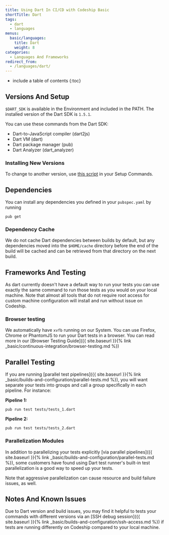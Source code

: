 ```yaml
---
title: Using Dart In CI/CD with Codeship Basic
shortTitle: Dart
tags:
  - dart
  - languages
menus:
  basic/languages:
    title: Dart
    weight: 8
categories:
  - Languages And Frameworks    
redirect_from:
  - /languages/dart/
---
```


* include a table of contents
{:toc}

## Versions And Setup

`$DART_SDK` is available in the Environment and included in the PATH. The installed version of the Dart SDK is `1.5.1`.

You can use these commands from the Dart SDK:

* Dart-to-JavaScript compiler (dart2js)
* Dart VM (dart)
* Dart package manager (pub)
* Dart Analyzer (dart_analyzer)

### Installing New Versions

To change to another version, use [this script](https://github.com/codeship/scripts/blob/master/languages/dart.sh) in your Setup Commands.

## Dependencies

You can install any dependencies you defined in your `pubspec.yaml` by running

```shell
pub get
```

### Dependency Cache

We do not cache Dart dependencies between builds by default, but any dependencies moved into the `$HOME/cache` directory before the end of the build will be cached and can be retrieved from that directory on the next build.

## Frameworks And Testing

As dart currently doesn't have a default way to run your tests you can use exactly the same command to run those tests as you would on your local machine. Note that almost all tools that do not require root access for custom machine configuration will install and run without issue on Codeship.

### Browser testing

We automatically have `xvfb` running on our System. You can use Firefox, Chrome
or PhantomJS to run your Dart tests in a browser. You can read more in our
[Browser Testing Guide]({{ site.baseurl }}{% link _basic/continuous-integration/browser-testing.md %})

## Parallel Testing

If you are running [parallel test pipelines]({{ site.baseurl }}{% link _basic/builds-and-configuration/parallel-tests.md %}), you will want separate your tests into groups and call a group specifically in each pipeline. For instance:

**Pipeline 1:**
```shell
pub run test tests/tests_1.dart
```

**Pipeline 2:**
```shell
pub run test tests/tests_2.dart
```

### Parallelization Modules

In addition to parallelizing your tests explicitly [via parallel pipelines]({{ site.baseurl }}{% link _basic/builds-and-configuration/parallel-tests.md %}), some customers have found using Dart test runner's built-in test parallelization is a good way to speed up your tests.

Note that aggressive parallelization can cause resource and build failure issues, as well.

## Notes And Known Issues

Due to Dart version and build issues, you may find it helpful to tests your commands with different versions via an [SSH debug session]({{ site.baseurl }}{% link _basic/builds-and-configuration/ssh-access.md %}) if tests are running differently on Codeship compared to your local machine.
